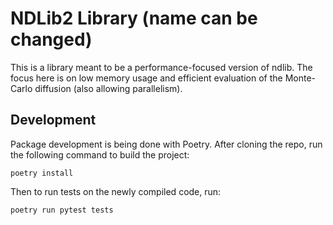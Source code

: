 # NDLib2 Library (name can be changed)

This is a library meant to be a performance-focused version of
ndlib. The focus here is on low memory usage and efficient evaluation
of the Monte-Carlo diffusion (also allowing parallelism).

## Development

Package development is being done with Poetry. After cloning the repo,
run the following command to build the project:
```
poetry install
```

Then to run tests on the newly compiled code, run:
```
poetry run pytest tests
```
